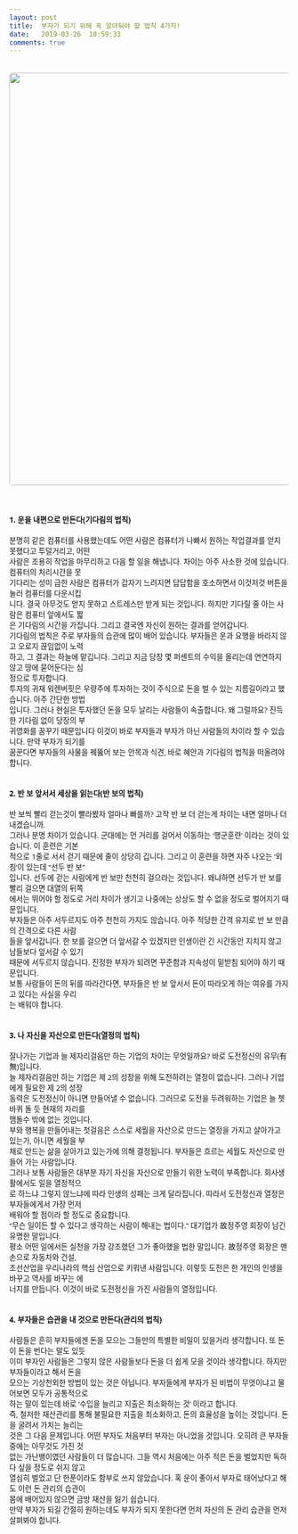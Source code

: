 ```yaml
---
layout: post
title:  부자가 되기 위해 꼭 알아둬야 할 법칙 4가지!
date:   2019-03-26  10:59:33
comments: true
---
```





<p><span style='color: rgb(17, 17, 17); text-transform: none; text-indent: 0px; letter-spacing: normal; font-family: "Open Sans", "Helvetica Neue", Helvetica, Arial, sans-serif; font-size: 10pt; font-style: normal; font-weight: 400; word-spacing: 0px; white-space: normal; orphans: 2; widows: 2; background-color: rgb(253, 253, 253); font-variant-ligatures: normal; font-variant-caps: normal; -webkit-text-stroke-width: 0px; text-decoration-style: initial; text-decoration-color: initial;'><span data-lightbox="lightbox" data-url="https://t1.daumcdn.net/cfile/tistory/130572414EB0E6202E?download"><br class="Apple-interchange-newline"><img width="450" height="299" style="margin: 0px 0px 1rem; border-radius: 5px; width: 740px; height: auto; vertical-align: middle; display: block; cursor: pointer; max-width: 100%;" alt="" src="https://t1.daumcdn.net/cfile/tistory/130572414EB0E6202E" filemime="" filename="cfile7.uf@130572414EB0E6202E8034.jpg"></span><br><br><strong>1. 운을 내편으로 만든다(기다림의 법칙)</strong></span><span style='color: rgb(17, 17, 17); text-transform: none; text-indent: 0px; letter-spacing: normal; font-family: "Open Sans", "Helvetica Neue", Helvetica, Arial, sans-serif; font-size: 10pt; font-style: normal; font-weight: 400; word-spacing: 0px; white-space: normal; orphans: 2; widows: 2; background-color: rgb(253, 253, 253); font-variant-ligatures: normal; font-variant-caps: normal; -webkit-text-stroke-width: 0px; text-decoration-style: initial; text-decoration-color: initial;'><br><br>분명히 같은 컴퓨터를 사용했는데도 어떤 사람은 컴퓨터가 나빠서 원하는 작업결과를 얻지 못했다고 투덜거리고, 어떤<br>사람은 조용히 작업을 마무리하고 다음 할 일을 해냅니다. 차이는 아주 사소한 것에 있습니다. 컴퓨터의 처리시간을 못<br>기다리는 성미 급한 사람은 컴퓨터가 갑자기 느려지면 답답함을 호소하면서 이것저것 버튼을 눌러 컴퓨터를 다운시킵<br>니다. 결국 아무것도 얻지 못하고 스트레스만 받게 되는 것입니다. 하지만 기다릴 줄 아는 사람은 컴퓨터 앞에서도 짧<br>은 기다림의 시간을 가집니다. 그리고 결국엔 자신이 원하는 결과를 얻어갑니다.<span>&nbsp;</span><br>기다림의 법칙은 주로 부자들의 습관에 많이 배어 있습니다. 부자들은 운과 요행을 바라지 않고 오로지 끊임없이 노력<br>하고, 그 결과는 하늘에 맡깁니다. 그리고 지금 당장 몇 퍼센트의 수익을 올리는데 연연하지 않고 땅에 묻어둔다는 심<br>정으로 투자합니다.<br>투자의 귀재 워렌버핏은 우량주에 투자하는 것이 주식으로 돈을 벌 수 있는 지름길이라고 했습니다. 아주 간단한 방법<br>입니다. 그러나 현실은 투자했던 돈을 모두 날리는 사람들이 속출합니다. 왜 그럴까요? 진득한 기다림 없이 당장의 부<br>귀영화를 꿈꾸기 때문입니다 이것이 바로 부자들과 부자가 아닌 사람들의 차이라 할 수 있습니다. 만약 부자가 되기를<span>&nbsp;</span><br>꿈꾼다면 부자들의 사물을 꿰뚫어 보는 안목과 식견, 바로 혜안과 기다림의 법칙을 떠올려야 합니다.<br><br><br><strong>2. 반 보 앞서서 세상을 읽는다(반 보의 법칙)</strong><span style="font-size: 10pt;"><br><br>반 보씩 빨리 걷는것이 빨라봤자 얼마나 빠를까? 고작 반 보 더 걷는게 차이는 내면 얼마나 더 내겠습니까.<span>&nbsp;</span><br>그러나 분명 차이가 있습니다. 군대에는 먼 거리를 걸어서 이동하는 ‘행군훈련’ 이라는 것이 있습니다. 이 훈련은 기본<br>적으로 1줄로 서서 걷기 때문에 줄이 상당히 깁니다. 그리고 이 훈련을 하면 자주 나오는 ‘외침’이 있는데 “선두 반 보”<span>&nbsp;</span><br>입니다. 선두에 걷는 사람에게 반 보만 천천히 걸으라는 것입니다. 왜냐하면 선두가 반 보를 빨리 걸으면 대열의 뒤쪽<br>에서는 뛰어야 할 정도로 거리 차이가 생기고 나중에는 상상도 할 수 없을 정도로 벌어지기 때문입니다.<br>부자들은 아주 서두르지도 아주 천천히 가지도 않습니다. 아주 적당한 간격 유지로 반 보 만큼의 간격으로 다른 사람<br>들을 앞서갑니다. 한 보를 걸으면 더 앞서갈 수 있겠지만 인생이란 긴 시간동안 지치지 않고 남들보다 앞서갈 수 있기<span>&nbsp;</span><br>때문에 서두르지 않습니다. 진정한 부자가 되려면 꾸준함과 지속성이 밑받침 되어야 하기 때문입니다.<br>보통 사람들이 돈의 뒤를 따라간다면, 부자들은 반 보 앞서서 돈이 따라오게 하는 여유를 가지고 있다는 사실을 우리<br>는 배워야 합니다.<br><br><br><strong>3. 나 자신을 자산으로 만든다(열정의 법칙)</strong><span style="font-size: 10pt;"><strong>﻿</strong><br><br>잘나가는 기업과 늘 제자리걸음만 하는 기업의 차이는 무엇일까요? 바로 도전정신의 유무(有無)입니다.<br>늘 제자리걸음만 하는 기업은 제 2의 성장을 위해 도전하려는 열정이 없습니다. 그러나 기업에게 필요한 제 2의 성장<br>동력은 도전정신이 아니면 만들어낼 수 없습니다. 그러므로 도전을 두려워하는 기업은 늘 쳇바퀴 돌 듯 현재의 자리를<span>&nbsp;</span><br>맴돌수 밖에 없는 것입니다.<br>부와 행복을 만들어내는 첫걸음은 스스로 세월을 자산으로 만드는 열정을 가지고 살아가고 있는가, 아니면 세월을 부<br>채로 만드는 삶을 살아가고 있는가에 의해 결정됩니다. 부자들은 흐르는 세월도 자산으로 만들어 가는 사람입니다.<span>&nbsp;</span><br>그러나 보통 사람들은 대부분 자기 자신을 자산으로 만들기 위한 노력이 부족합니다. 회사생활에서도 일을 열정적으<br>로 하느냐 그렇지 않느냐에 따라 인생의 성패는 크게 달라집니다. 따라서 도전정신과 열정은 부자들에게서 가장 먼저<span>&nbsp;</span><br>배워야 할 점이라 할 정도로 중요합니다.<span>&nbsp;</span><br>“무슨 일이든 할 수 있다고 생각하는 사람이 해내는 법이다.” 대기업가 故정주영 회장이 남긴 유명한 말입니다.<span>&nbsp;</span><br>평소 어떤 일에서든 실천을 가장 강조했던 그가 좋아했을 법한 말입니다. 故정주영 회장은 맨손으로 자동차와 건설,<span>&nbsp;</span><br>조선산업을 우리나라의 핵심 산업으로 키워낸 사람입니다. 이렇듯 도전은 한 개인의 인생을 바꾸고 역사를 바꾸는 에<br>너지를 만듭니다. 이것이 바로 도전정신을 가진 사람들의 열정입니다.<br><br><br><strong>4. 부자들은 습관을 내 것으로 만든다(관리의 법칙)</strong><span style="font-size: 10pt;"><strong>﻿</strong><br><br>사람들은 흔히 부자들에겐 돈을 모으는 그들만의 특별한 비밀이 있을거라 생각합니다. 또 돈이 돈을 번다는 말도 있듯<br>이미 부자인 사람들은 그렇지 않은 사람들보다 돈을 더 쉽게 모을 것이라 생각합니다. 하지만 부자들이라고 해서 돈을<br>모으는 기상천외한 방법이 있는 것은 아닙니다. 부자들에게 부자가 된 비법이 무엇이냐고 물어보면 모두가 공통적으로<br>하는 말이 있는데 바로 ‘수입을 늘리고 지출은 최소화하는 것’ 이라고 합니다.<br>즉, 철저한 재산관리를 통해 불필요한 지출을 최소화하고, 돈의 효율성을 높이는 것입니다. 돈을 굴려서 가치는 늘리는<br>것은 그 다음 문제입니다. 어떤 부자도 처음부터 부자는 아니었을 것입니다. 오히려 큰 부자들 중에는 아무것도 가진 것<br>없는 가난뱅이였던 사람들이 더 많습니다. 그들 역시 처음에는 아주 적은 돈을 벌었지만 독하다 싶을 정도로 쉬지 않고<br>열심히 벌었고 단 한푼이라도 함부로 쓰지 않았습니다. 혹 운이 좋아서 부자로 태어났다고 해도 이런 돈 관리의 습관이<br>몸에 배어있지 않으면 금방 재산을 잃기 쉽습니다.<br>만약 부자가 되길 간절히 원하는데도 부자가 되지 못한다면 먼저 자신의 돈 관리 습관을 먼저 살펴봐야 합니다.</span></span></span></span><br></p>